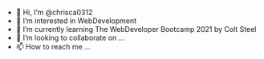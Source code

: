 - 👋 Hi, I’m @chrisca0312
- 👀 I’m interested in WebDevelopment
- 🌱 I’m currently learning The WebDeveloper Bootcamp 2021 by Colt Steel
- 💞️ I’m looking to collaborate on ...
- 📫 How to reach me ...

<!---
chrisca0312/chrisca0312 is a ✨ special ✨ repository because its `README.md` (this file) appears on your GitHub profile.
You can click the Preview link to take a look at your changes.
--->
